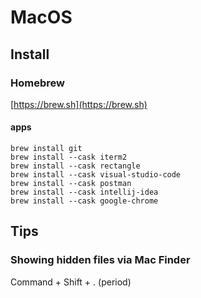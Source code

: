 # MacOS

## Install

### Homebrew

[https://brew.sh](https://brew.sh)

#### apps

```
brew install git
brew install --cask iterm2
brew install --cask rectangle
brew install --cask visual-studio-code
brew install --cask postman
brew install --cask intellij-idea
brew install --cask google-chrome
```

## Tips

### Showing hidden files via Mac Finder

Command + Shift + . (period) 
